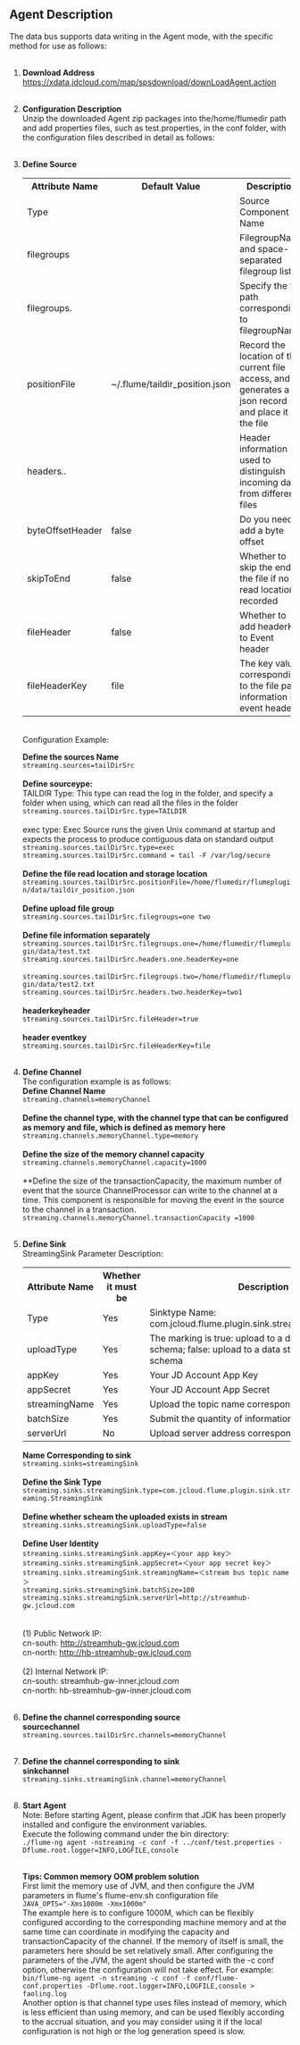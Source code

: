 ## Agent Description<br>
The data bus supports data writing in the Agent mode, with the specific method for use as follows: <br><br>
1. **Download Address**<br>
https://xdata.jdcloud.com/map/spsdownload/downLoadAgent.action<br><br>
2. **Configuration Description**<br>
Unzip the downloaded Agent zip packages into the/home/flumedir path and add properties files, such as test.properties, in the conf folder, with the configuration files described in detail as follows: <br><br>
3. **Define Source**<br>
    <table>
        <tr>
            <th width="300">Attribute Name</th>
            <th width="300">Default Value</th>
            <th width="600">Description</th>
        </tr>
         <tr>
            <td>Type</td>
            <td></td>
            <td>Source Component Name</td>
        </tr>
        <tr>
            <td>filegroups</td>
            <td></td>
            <td>FilegroupName and space-separated filegroup list</td>
        </tr>
        <tr>
            <td>filegroups.</td>
            <td></td>
            <td>Specify the file path corresponding to filegroupName</td>
        </tr>
        <tr>
            <td>positionFile</td>
            <td>~/.flume/taildir_position.json</td>
            <td>Record the location of the current file access, and generates a json record and place it in the file</td>
        </tr>
        <tr>
            <td>headers..</td>
            <td></td>
            <td>Header information used to distinguish incoming data from different files</td>
        </tr>
        <tr>
            <td>byteOffsetHeader</td>
            <td>false</td>
            <td>Do you need to add a byte offset</td>
        </tr>
        <tr>
            <td>skipToEnd</td>
            <td>false</td>
            <td>Whether to skip the end of the file if no read location is recorded</td>
        </tr>
        <tr>
            <td>fileHeader</td>
            <td>false</td>
            <td>Whether to add headerKey to Event header</td>
        </tr>
        <tr>
            <td>fileHeaderKey</td>
            <td>file</td>
            <td>The key value corresponding to the file path information in event header</td>
        </tr>
    </table>
   <br>
    Configuration Example: <br>
    
    **Define the sources Name**<br>
    `streaming.sources=tailDirSrc`<br><br>
     **Define sourceype:**<br>
    TAILDIR Type: This type can read the log in the folder, and specify a folder when using, which can read all the files in the folder<br>
    `streaming.sources.tailDirSrc.type=TAILDIR`<br><br>
    exec type: Exec Source runs the given Unix command at startup and expects the process to produce contiguous data on standard output<br>
    `streaming.sources.tailDirSrc.type=exec`<br>
    `streaming.sources.tailDirSrc.command = tail -F /var/log/secure`<br>    
    **Define the file read location and storage location**
    `streaming.sources.tailDirSrc.positionFile=/home/flumedir/flumeplugin/data/taildir_position.json`<br><br>
    **Define upload file group**<br>
    `streaming.sources.tailDirSrc.filegroups=one two`<br><br>
    **Define file information separately**<br>
    `streaming.sources.tailDirSrc.filegroups.one=/home/flumedir/flumeplugin/data/test.txt`<br>
    `streaming.sources.tailDirSrc.headers.one.headerKey=one`<br><br>
    `streaming.sources.tailDirSrc.filegroups.two=/home/flumedir/flumeplugin/data/test2.txt`<br>
    `streaming.sources.tailDirSrc.headers.two.headerKey=two1`<br><br>
    **headerkeyheader**<br>
    `streaming.sources.tailDirSrc.fileHeader=true`<br><br>
    **header eventkey**<br>
    `streaming.sources.tailDirSrc.fileHeaderKey=file`<br><br>
4. **Define Channel**<br>
The configuration example is as follows: <br>
**Define Channel Name**<br>
`streaming.channels=memoryChannel`<br><br>
**Define the channel type, with the channel type that can be configured as memory and file, which is defined as memory here**<br>
`streaming.channels.memoryChannel.type=memory`<br><br>
**Define the size of the memory channel capacity**<br>
`streaming.channels.memoryChannel.capacity=1000`<br><br>
**Define the size of the transactionCapacity, the maximum number of event that the source ChannelProcessor can write to the channel at a time. This component is responsible for moving the event in the source to the channel in a transaction.<br>
`streaming.channels.memoryChannel.transactionCapacity =1000`<br><br>
5. **Define Sink**<br>
StreamingSink Parameter Description: <br>
    <table>
        <tr>
            <th width="150">Attribute Name</th>
            <th width="100">Whether it must be</th>
            <th width="600">Description</th>
        </tr>
         <tr>
            <td>Type</td>
            <td>Yes</td>
            <td>Sinktype Name: com.jcloud.flume.plugin.sink.streaming.StreamingSink</td>
        </tr>
        <tr>
            <td>uploadType</td>
            <td>Yes</td>
            <td>The marking is true: upload to a data stream with a schema; false: upload to a data stream without a schema</td>
        </tr>
        <tr>
            <td>appKey</td>
            <td>Yes</td>
            <td>Your JD Account App Key</td>
        </tr>
        <tr>
            <td>appSecret</td>
            <td>Yes</td>
            <td>Your JD Account App Secret</td>
        </tr>
        <tr>
            <td>streamingName</td>
            <td>Yes</td>
            <td>Upload the topic name corresponding to the data</td>
        </tr>
        <tr>
            <td>batchSize</td>
            <td>Yes</td>
            <td>Submit the quantity of information in bulk</td>
        </tr>
        <tr>
            <td>serverUrl</td>
            <td>No</td>
            <td>Upload server address corresponding to the data</td>
        </tr>
    <table>
                                
    **Name Corresponding to sink**<br>
    `streaming.sinks=streamingSink`<br><br>
    **Define the Sink Type**<br>
    `streaming.sinks.streamingSink.type=com.jcloud.flume.plugin.sink.streaming.StreamingSink`<br><br>
    **Define whether scheam the uploaded exists in stream**<br>
    `streaming.sinks.streamingSink.uploadType=false`<br><br>
    **Define User Identity**<br>
    `streaming.sinks.streamingSink.appKey=＜your app key＞`<br>
    `streaming.sinks.streamingSink.appSecret=＜your app secret key＞`<br>
    `streaming.sinks.streamingSink.streamingName=＜stream bus topic name＞`<br>
    `streaming.sinks.streamingSink.batchSize=100`<br>
    `streaming.sinks.streamingSink.serverUrl=http://streamhub-gw.jcloud.com`<br><br>    
    (1)	 Public Network IP: <br>
    cn-south: http://streamhub-gw.jcloud.com<br>
    cn-north: http://hb-streamhub-gw.jcloud.com<br><br>	
    (2)	 Internal Network IP: <br>
    cn-south: streamhub-gw-inner.jcloud.com<br>
    cn-north: hb-streamhub-gw-inner.jcloud.com<br><br>
6. **Define the channel corresponding source**<br>
**sourcechannel**<br>
`streaming.sources.tailDirSrc.channels=memoryChannel`<br><br>
7. **Define the channel corresponding to sink**<br>
**sinkchannel**<br>
`streaming.sinks.streamingSink.channel=memoryChannel`<br><br>
8. **Start Agent**<br>
Note: Before starting Agent, please confirm that JDK has been properly installed and configure the environment variables. <br>
Execute the following command under the bin directory: <br>
`./flume-ng agent -nstreaming -c conf -f ../conf/test.properties -Dflume.root.logger=INFO,LOGFILE,console`<br><br>

**Tips: Common memory OOM problem solution**<br>
First limit the memory use of JVM, and then configure the JVM parameters in flume's flume-env.sh configuration file<br>
`JAVA_OPTS="-Xms1000m -Xmx1000m"`<br>
The example here is to configure 1000M, which can be flexibly configured according to the corresponding machine memory and at the same time can coordinate in modifying the capacity and transactionCapacity of the channel. If the memory of itself is small, the parameters here should be set relatively small. After configuring the parameters of the JVM, the agent should be started with the -c conf option, otherwise the configuration will not take effect. For example:  <br>
`bin/flume-ng agent -n streaming -c conf -f conf/flume-conf.properties -Dflume.root.logger=INFO,LOGFILE,console > faoling.log`<br>
Another option is that channel type uses files instead of memory, which is less efficient than using memory, and can be used flexibly according to the accrual situation, and you may consider using it if the local configuration is not high or the log generation speed is slow. <br>